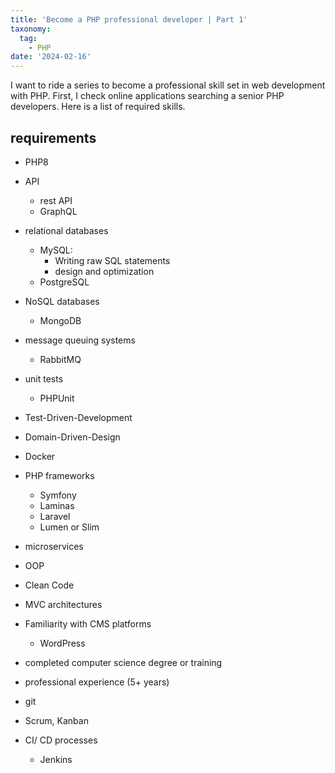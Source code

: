 ```yaml
---
title: 'Become a PHP professional developer | Part 1'
taxonomy:
  tag:
    - PHP
date: '2024-02-16'
---
```


I want to ride a series to become a professional skill set in web development with PHP.
First, I check online applications searching a senior PHP developers.
Here is a list of required skills.

## requirements

- PHP8
- API
  - rest API
  - GraphQL
- relational databases
  - MySQL: 
    - Writing raw SQL statements
    - design and optimization
  - PostgreSQL
- NoSQL databases
  - MongoDB
- message queuing systems
  - RabbitMQ
- unit tests
  - PHPUnit
- Test-Driven-Development
- Domain-Driven-Design
- Docker
- PHP frameworks
  - Symfony
  - Laminas
  - Laravel
  - Lumen or Slim
- microservices
- OOP
- Clean Code
- MVC architectures
- Familiarity with CMS platforms
  - WordPress

- completed computer science degree or training
- professional experience (5+ years)
- git
- Scrum, Kanban
- CI/ CD processes
  - Jenkins